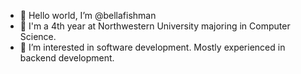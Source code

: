- 👋 Hello world, I’m @bellafishman
- 🌱 I'm a 4th year at Northwestern University majoring in Computer Science.
- 👀 I’m interested in software development. Mostly experienced in backend development.


<!---
bellafishman/bellafishman is a ✨ special ✨ repository because its `README.md` (this file) appears on your GitHub profile.
You can click the Preview link to take a look at your changes.
--->
